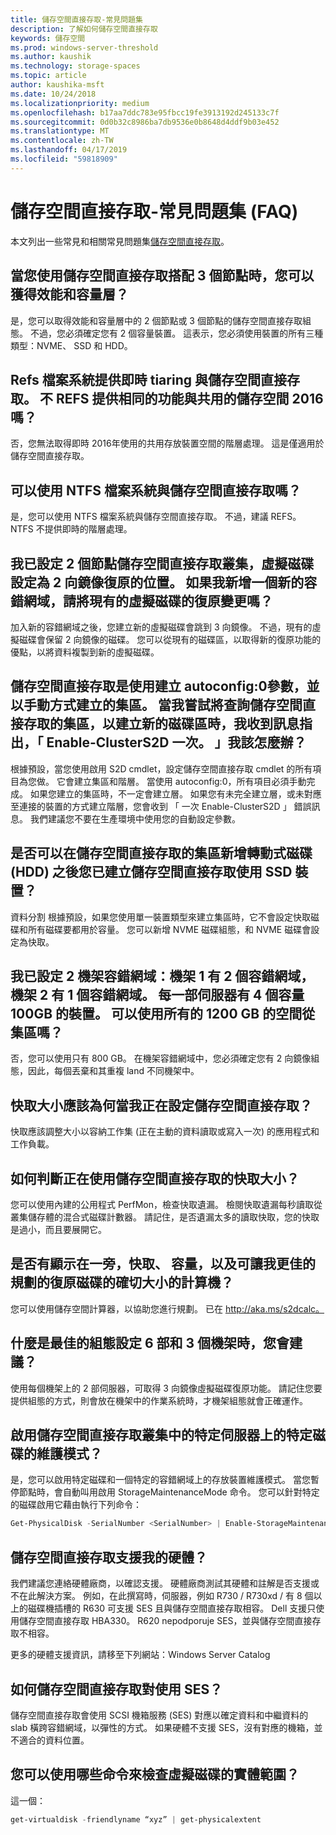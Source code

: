 ```yaml
---
title: 儲存空間直接存取-常見問題集
description: 了解如何儲存空間直接存取
keywords: 儲存空間
ms.prod: windows-server-threshold
ms.author: kaushik
ms.technology: storage-spaces
ms.topic: article
author: kaushika-msft
ms.date: 10/24/2018
ms.localizationpriority: medium
ms.openlocfilehash: b17aa7ddc783e95fbcc19fe3913192d245133c7f
ms.sourcegitcommit: 0d0b32c8986ba7db9536e0b8648d4ddf9b03e452
ms.translationtype: MT
ms.contentlocale: zh-TW
ms.lasthandoff: 04/17/2019
ms.locfileid: "59818909"
---
```

# <a name="storage-spaces-direct---frequently-asked-questions-faq"></a>儲存空間直接存取-常見問題集 (FAQ)

本文列出一些常見和相關常見問題集[儲存空間直接存取](storage-spaces-direct-overview.md)。

## <a name="when-you-use-storage-spaces-direct-with-3-nodes-can-you-get-both-performance-and-capacity-tiers"></a>當您使用儲存空間直接存取搭配 3 個節點時，您可以獲得效能和容量層？

是，您可以取得效能和容量層中的 2 個節點或 3 個節點的儲存空間直接存取組態。 不過，您必須確定您有 2 個容量裝置。 這表示，您必須使用裝置的所有三種類型：NVME、 SSD 和 HDD。
 
## <a name="refs-file-system-provides-real-time-tiaring-with-storage-spaces-direct-does-refs-provides-the-same-functionality-with-shared-storage-spaces-in-2016"></a>Refs 檔案系統提供即時 tiaring 與儲存空間直接存取。 不 REFS 提供相同的功能與共用的儲存空間 2016 嗎？

否，您無法取得即時 2016年使用的共用存放裝置空間的階層處理。 這是僅適用於儲存空間直接存取。 
 
## <a name="can-i-use-an-ntfs-file-system-with-storage-spaces-direct"></a>可以使用 NTFS 檔案系統與儲存空間直接存取嗎？
  
是，您可以使用 NTFS 檔案系統與儲存空間直接存取。 不過，建議 REFS。 NTFS 不提供即時的階層處理。 
 
## <a name="i-have-configured-2-node-storage-spaces-direct-clusters-where-the-virtual-disk-is-configured-as-2-way-mirror-resiliency-if-i-add-a-new-fault-domain-will-the-resiliency-of-the-existing-virtual-disk-change"></a>我已設定 2 個節點儲存空間直接存取叢集，虛擬磁碟設定為 2 向鏡像復原的位置。 如果我新增一個新的容錯網域，請將現有的虛擬磁碟的復原變更嗎？

加入新的容錯網域之後，您建立新的虛擬磁碟會跳到 3 向鏡像。 不過，現有的虛擬磁碟會保留 2 向鏡像的磁碟。 您可以從現有的磁碟區，以取得新的復原功能的優點，以將資料複製到新的虛擬磁碟。
 
## <a name="the-storage-spaces-direct-was-created-using-the-autoconfig0-switch-and-the-pool-created-manually-when-i-try-to-query-the-storage-spaces-direct-pool-to-create-a-new-volume-i-get-a-message-that-says-enable-clusters2d-again-what-should-i-do"></a>儲存空間直接存取是使用建立 autoconfig:0參數，並以手動方式建立的集區。 當我嘗試將查詢儲存空間直接存取的集區，以建立新的磁碟區時，我收到訊息指出，「 Enable-ClusterS2D 一次。 」我該怎麼辦？

根據預設，當您使用啟用 S2D cmdlet，設定儲存空間直接存取 cmdlet 的所有項目為您做。 它會建立集區和階層。 當使用 autoconfig:0，所有項目必須手動完成。 如果您建立的集區時，不一定會建立層。 如果您有未完全建立層，或未對應至連接的裝置的方式建立階層，您會收到 「 一次 Enable-ClusterS2D 」 錯誤訊息。 我們建議您不要在生產環境中使用您的自動設定參數。 
 
## <a name="is-it-possible-to-add-a-spinning-disk-hdd-to-the-storage-spaces-direct-pool-after-you-have-created-storage-spaces-direct-with-ssd-devices"></a>是否可以在儲存空間直接存取的集區新增轉動式磁碟 (HDD) 之後您已建立儲存空間直接存取使用 SSD 裝置？

資料分割 根據預設，如果您使用單一裝置類型來建立集區時，它不會設定快取磁碟和所有磁碟要都用於容量。 您可以新增 NVME 磁碟組態，和 NVME 磁碟會設定為快取。
 
## <a name="i-have-configured-a-2-rack-fault-domain-rack-1-has-2-fault-domains-rack-2-has-1-fault-domain-each-server-has-4-capacity-100-gb-devices-can-i-use-all-1200-gb-of-space-from-the-pool"></a>我已設定 2 機架容錯網域：機架 1 有 2 個容錯網域，機架 2 有 1 個容錯網域。 每一部伺服器有 4 個容量 100GB 的裝置。 可以使用所有的 1200 GB 的空間從集區嗎？

否，您可以使用只有 800 GB。 在機架容錯網域中，您必須確定您有 2 向鏡像組態，因此，每個丟棄和其重複 land 不同機架中。
 
## <a name="what-should-the-cache-size-be-when-i-am-configuring-storage-spaces-direct"></a>快取大小應該為何當我正在設定儲存空間直接存取？

快取應該調整大小以容納工作集 (正在主動的資料讀取或寫入一次) 的應用程式和工作負載。

## <a name="how-can-i-determine-the-size-of-cache-that-is-being-used-by-storage-spaces-direct"></a>如何判斷正在使用儲存空間直接存取的快取大小？

您可以使用內建的公用程式 PerfMon，檢查快取遺漏。 檢閱快取遺漏每秒讀取從叢集儲存體的混合式磁碟計數器。 請記住，是否遺漏太多的讀取快取，您的快取是過小，而且要展開它。 
 
## <a name="is-there-a-calculator-that-shows-the-exact-size-of-the-disks-that-are-being-set-aside-for-cache-capacity-and-resiliency-that-would-enable-me-to-plan-better"></a>是否有顯示在一旁，快取、 容量，以及可讓我更佳的規劃的復原磁碟的確切大小的計算機？

您可以使用儲存空間計算器，以協助您進行規劃。 已在 http://aka.ms/s2dcalc。
 
## <a name="what-is-the-best-configuration-that-you-would-recommend-when-configuring-6-servers-and-3-racks"></a>什麼是最佳的組態設定 6 部和 3 個機架時，您會建議？

使用每個機架上的 2 部伺服器，可取得 3 向鏡像虛擬磁碟復原功能。 請記住您要提供組態的方式，則會放在機架中的作業系統時，才機架組態就會正確運作。 
 
## <a name="can-i-enable-maintenance-mode-for-a-specific-disk-on-a-specific-server-in-storage-spaces-direct-cluster"></a>啟用儲存空間直接存取叢集中的特定伺服器上的特定磁碟的維護模式？

是，您可以啟用特定磁碟和一個特定的容錯網域上的存放裝置維護模式。 當您暫停節點時，會自動叫用啟用 StorageMaintenanceMode 命令。 您可以針對特定的磁碟啟用它藉由執行下列命令：

```powershell
Get-PhysicalDisk -SerialNumber <SerialNumber> | Enable-StorageMaintenanceMode
```

## <a name="is-storage-spaces-direct-supported-on-my-hardware"></a>儲存空間直接存取支援我的硬體？

我們建議您連絡硬體廠商，以確認支援。 硬體廠商測試其硬體和註解是否支援或不在此解決方案。 例如，在此撰寫時，伺服器，例如 R730 / R730xd / 有 8 個以上的磁碟機插槽的 R630 可支援 SES 且與儲存空間直接存取相容。 Dell 支援只使用儲存空間直接存取 HBA330。 R620 nepodporuje SES，並與儲存空間直接存取不相容。

更多的硬體支援資訊，請移至下列網站：Windows Server Catalog
 
## <a name="how-does-storage-spaces-direct-make-use-of-ses"></a>如何儲存空間直接存取對使用 SES？

儲存空間直接存取會使用 SCSI 機箱服務 (SES) 對應以確定資料和中繼資料的 slab 橫跨容錯網域，以彈性的方式。 如果硬體不支援 SES，沒有對應的機箱，並不適合的資料位置。
 
## <a name="what-command-can-you-use-to-check-the-physical-extent-for-a-virtual-disk"></a>您可以使用哪些命令來檢查虛擬磁碟的實體範圍？
  
這一個：

```powershell
get-virtualdisk -friendlyname “xyz” | get-physicalextent
```
